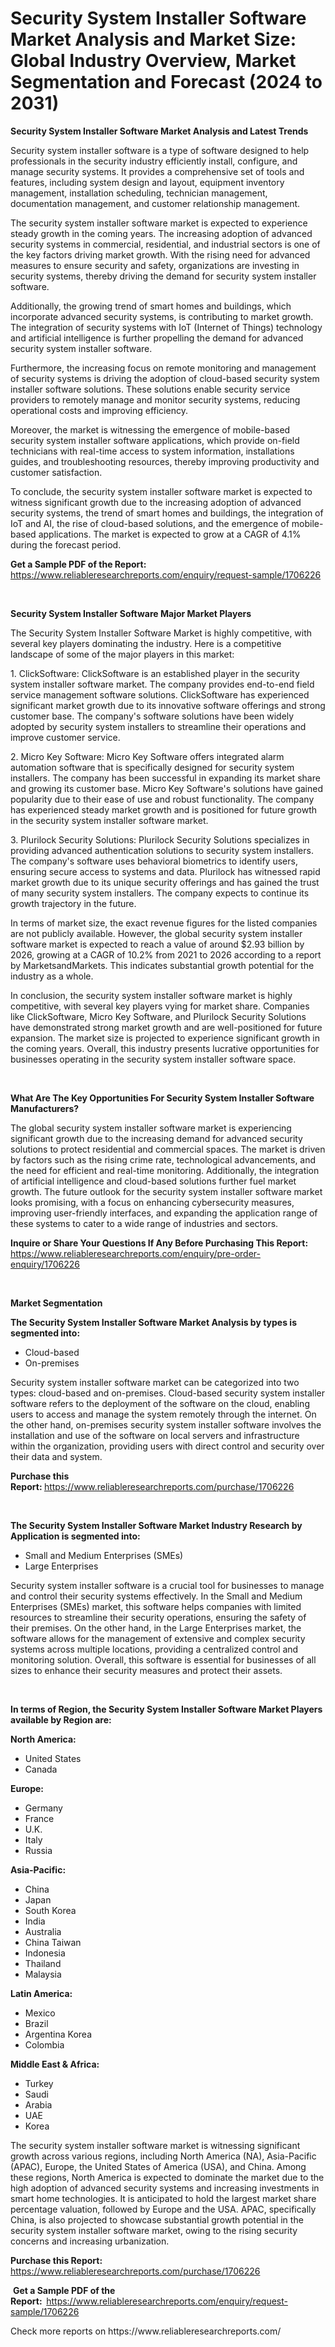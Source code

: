 <p><h1>Security System Installer Software Market Analysis and Market Size: Global Industry Overview, Market Segmentation and Forecast (2024 to 2031)</h1></p><p><strong>Security System Installer Software Market Analysis and Latest Trends</strong></p>
<p><p>Security system installer software is a type of software designed to help professionals in the security industry efficiently install, configure, and manage security systems. It provides a comprehensive set of tools and features, including system design and layout, equipment inventory management, installation scheduling, technician management, documentation management, and customer relationship management.</p><p>The security system installer software market is expected to experience steady growth in the coming years. The increasing adoption of advanced security systems in commercial, residential, and industrial sectors is one of the key factors driving market growth. With the rising need for advanced measures to ensure security and safety, organizations are investing in security systems, thereby driving the demand for security system installer software.</p><p>Additionally, the growing trend of smart homes and buildings, which incorporate advanced security systems, is contributing to market growth. The integration of security systems with IoT (Internet of Things) technology and artificial intelligence is further propelling the demand for advanced security system installer software.</p><p>Furthermore, the increasing focus on remote monitoring and management of security systems is driving the adoption of cloud-based security system installer software solutions. These solutions enable security service providers to remotely manage and monitor security systems, reducing operational costs and improving efficiency.</p><p>Moreover, the market is witnessing the emergence of mobile-based security system installer software applications, which provide on-field technicians with real-time access to system information, installations guides, and troubleshooting resources, thereby improving productivity and customer satisfaction.</p><p>To conclude, the security system installer software market is expected to witness significant growth due to the increasing adoption of advanced security systems, the trend of smart homes and buildings, the integration of IoT and AI, the rise of cloud-based solutions, and the emergence of mobile-based applications. The market is expected to grow at a CAGR of 4.1% during the forecast period.</p></p>
<p><strong>Get a Sample PDF of the Report:&nbsp;</strong> <a href="https://www.reliableresearchreports.com/enquiry/request-sample/1706226">https://www.reliableresearchreports.com/enquiry/request-sample/1706226</a></p>
<p>&nbsp;</p>
<p><strong>Security System Installer Software Major Market Players</strong></p>
<p><p>The Security System Installer Software Market is highly competitive, with several key players dominating the industry. Here is a competitive landscape of some of the major players in this market:</p><p>1. ClickSoftware: ClickSoftware is an established player in the security system installer software market. The company provides end-to-end field service management software solutions. ClickSoftware has experienced significant market growth due to its innovative software offerings and strong customer base. The company's software solutions have been widely adopted by security system installers to streamline their operations and improve customer service.</p><p>2. Micro Key Software: Micro Key Software offers integrated alarm automation software that is specifically designed for security system installers. The company has been successful in expanding its market share and growing its customer base. Micro Key Software's solutions have gained popularity due to their ease of use and robust functionality. The company has experienced steady market growth and is positioned for future growth in the security system installer software market.</p><p>3. Plurilock Security Solutions: Plurilock Security Solutions specializes in providing advanced authentication solutions to security system installers. The company's software uses behavioral biometrics to identify users, ensuring secure access to systems and data. Plurilock has witnessed rapid market growth due to its unique security offerings and has gained the trust of many security system installers. The company expects to continue its growth trajectory in the future.</p><p>In terms of market size, the exact revenue figures for the listed companies are not publicly available. However, the global security system installer software market is expected to reach a value of around $2.93 billion by 2026, growing at a CAGR of 10.2% from 2021 to 2026 according to a report by MarketsandMarkets. This indicates substantial growth potential for the industry as a whole.</p><p>In conclusion, the security system installer software market is highly competitive, with several key players vying for market share. Companies like ClickSoftware, Micro Key Software, and Plurilock Security Solutions have demonstrated strong market growth and are well-positioned for future expansion. The market size is projected to experience significant growth in the coming years.  Overall, this industry presents lucrative opportunities for businesses operating in the security system installer software space.</p></p>
<p>&nbsp;</p>
<p><strong>What Are The Key Opportunities For Security System Installer Software Manufacturers?</strong></p>
<p><p>The global security system installer software market is experiencing significant growth due to the increasing demand for advanced security solutions to protect residential and commercial spaces. The market is driven by factors such as the rising crime rate, technological advancements, and the need for efficient and real-time monitoring. Additionally, the integration of artificial intelligence and cloud-based solutions further fuel market growth. The future outlook for the security system installer software market looks promising, with a focus on enhancing cybersecurity measures, improving user-friendly interfaces, and expanding the application range of these systems to cater to a wide range of industries and sectors.</p></p>
<p><strong>Inquire or Share Your Questions If Any Before Purchasing This Report:</strong> <a href="https://www.reliableresearchreports.com/enquiry/pre-order-enquiry/1706226">https://www.reliableresearchreports.com/enquiry/pre-order-enquiry/1706226</a></p>
<p>&nbsp;</p>
<p><strong>Market Segmentation</strong></p>
<p><strong>The Security System Installer Software Market Analysis by types is segmented into:</strong></p>
<p><ul><li>Cloud-based</li><li>On-premises</li></ul></p>
<p><p>Security system installer software market can be categorized into two types: cloud-based and on-premises. Cloud-based security system installer software refers to the deployment of the software on the cloud, enabling users to access and manage the system remotely through the internet. On the other hand, on-premises security system installer software involves the installation and use of the software on local servers and infrastructure within the organization, providing users with direct control and security over their data and system.</p></p>
<p><strong>Purchase this Report:&nbsp;</strong><a href="https://www.reliableresearchreports.com/purchase/1706226">https://www.reliableresearchreports.com/purchase/1706226</a></p>
<p>&nbsp;</p>
<p><strong>The Security System Installer Software Market Industry Research by Application is segmented into:</strong></p>
<p><ul><li>Small and Medium Enterprises (SMEs)</li><li>Large Enterprises</li></ul></p>
<p><p>Security system installer software is a crucial tool for businesses to manage and control their security systems effectively. In the Small and Medium Enterprises (SMEs) market, this software helps companies with limited resources to streamline their security operations, ensuring the safety of their premises. On the other hand, in the Large Enterprises market, the software allows for the management of extensive and complex security systems across multiple locations, providing a centralized control and monitoring solution. Overall, this software is essential for businesses of all sizes to enhance their security measures and protect their assets.</p></p>
<p>&nbsp;</p>
<p><strong>In terms of Region, the Security System Installer Software Market Players available by Region are:</strong></p>
<p>
    <p> <strong> North America: </strong>
        <ul>
            <li>United States</li>
            <li>Canada</li>
        </ul>
        </p> 
    <p> <strong> Europe: </strong>
        <ul>
            <li>Germany</li>
            <li>France</li>
            <li>U.K.</li>
            <li>Italy</li>
            <li>Russia</li>
        </ul>
        </p> 
    <p> <strong> Asia-Pacific: </strong>
        <ul>
            <li>China</li>
            <li>Japan</li>
            <li>South Korea</li>
            <li>India</li>
            <li>Australia</li>
            <li>China Taiwan</li>
            <li>Indonesia</li>
            <li>Thailand</li>
            <li>Malaysia</li>
        </ul>
        </p> 
    <p> <strong> Latin America: </strong>
        <ul>
            <li>Mexico</li>
            <li>Brazil</li>
            <li>Argentina Korea</li>
            <li>Colombia</li>
        </ul>
        </p> 
    <p> <strong> Middle East & Africa: </strong>
        <ul>
            <li>Turkey</li>
            <li>Saudi</li>
            <li>Arabia</li>
            <li>UAE</li>
            <li>Korea</li>
        </ul>
    </p>
    </p>
<p><p>The security system installer software market is witnessing significant growth across various regions, including North America (NA), Asia-Pacific (APAC), Europe, the United States of America (USA), and China. Among these regions, North America is expected to dominate the market due to the high adoption of advanced security systems and increasing investments in smart home technologies. It is anticipated to hold the largest market share percentage valuation, followed by Europe and the USA. APAC, specifically China, is also projected to showcase substantial growth potential in the security system installer software market, owing to the rising security concerns and increasing urbanization.</p></p>
<p><strong>Purchase this Report: </strong><a href="https://www.reliableresearchreports.com/purchase/1706226">https://www.reliableresearchreports.com/purchase/1706226</a></p>
<p>&nbsp;<strong>Get a Sample PDF of the Report:&nbsp;&nbsp;</strong><a href="https://www.reliableresearchreports.com/enquiry/request-sample/1706226">https://www.reliableresearchreports.com/enquiry/request-sample/1706226</a></p>
<p><strong></strong></p>
<p>Check more reports on https://www.reliableresearchreports.com/</p>